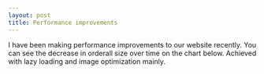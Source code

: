 ```yaml
---
layout: post
title: Performance improvements
---
```


I have been making performance improvements to our website recently. You can see the decrease in orderall size over time on the chart below. Achieved with lazy loading and image optimization mainly.

